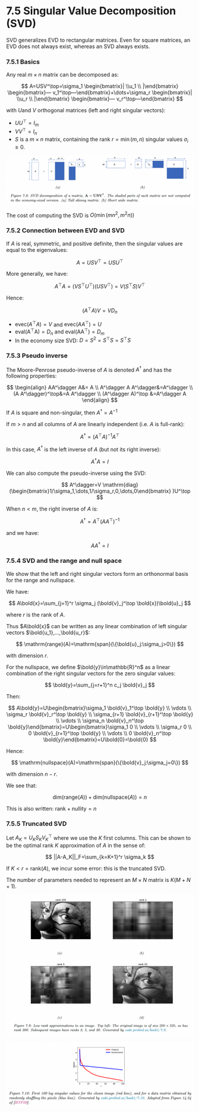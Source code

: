 # 7.5 Singular Value Decomposition (SVD)

SVD generalizes EVD to rectangular matrices. Even for square matrices, an EVD does not always exist, whereas an SVD always exists.

### 7.5.1 Basics

Any real $m\times n$ matrix can be decomposed as:

$$
A=USV^\top=\sigma_1 \begin{bmatrix}| \\u_1 \\ |\end{bmatrix} \begin{bmatrix}— v_1^\top—\end{bmatrix}+\dots+\sigma_r \begin{bmatrix}| \\u_r \\ |\end{bmatrix} \begin{bmatrix}— v_r^\top—\end{bmatrix}
$$

with $U$and $V$ orthogonal matrices (left and right singular vectors): 

- $UU^\top=I_m$
- $VV^\top=I_n$
- $S$ is a $m\times n$ matrix, containing the rank $r=\min(m,n)$ singular values $\sigma_i\geq0$.

![Screen Shot 2023-03-26 at 17.35.40.png](./Screen_Shot_2023-03-26_at_17.35.40.png)

The cost of computing the SVD is $O(\min(mn^2,m^2n))$

### 7.5.2 Connection between EVD and SVD

If $A$ is real, symmetric, and positive definite, then the singular values are equal to the eigenvalues:

$$
A=USV^\top=USU^\top
$$

More generally, we have:

$$
A^\top A= (VS^\top U^\top)(USV^\top)=V(S^\top S)V^\top
$$

Hence:

$$
(A^\top A) V= V D_n
$$

- $\mathrm{evec}(A^\top A)=V$ and $\mathrm{evec}(A A^\top)=U$
- $\mathrm{eval(A^\top A})=D_n$ and $\mathrm{eval(AA^\top})=D_m$
- In the economy size SVD: $D=S^2=S^\top S=S^\top S$

### 7.5.3 Pseudo inverse

The Moore-Penrose pseudo-inverse of $A$ is denoted $A^\dagger$ and has the following properties:

$$
\begin{align}
AA^\dagger A&= A \\
A^\dagger A A^\dagger&=A^\dagger \\
(A A^\dagger)^\top&=A A^\dagger
\\
(A^\dagger A)^\top &=A^\dagger A
\end{align}
$$

If $A$ is square and non-singular, then $A^\dagger=A^{-1}$

If $m>n$ and all columns of $A$  are linearly independent (i.e. $A$ is full-rank):

$$
A^\dagger=(A^\top A)^{-1}A^\top
$$

In this case, $A^\dagger$  is the left inverse of $A$ (but not its right inverse):

$$
A^\dagger A=I
$$

We can also compute the pseudo-inverse using the SVD:

$$
A^\dagger=V \mathrm{diag}(\begin{bmatrix}1/\sigma_1,\dots,1/\sigma_r,0,\dots,0\end{bmatrix} )U^\top
$$

When $n<m$, the right inverse of $A$ is:

$$
A^\dagger=A^\top(AA^\top)^{-1}
$$

and we have:

$$
AA^\dagger=I
$$

### 7.5.4  SVD and the range and null space

We show that the left and right singular vectors form an orthonormal basis for the range and nullspace.

We have:

$$
A\bold{x}=\sum_{j=1}^r \sigma_j (\bold{v}_j^\top \bold{x})\bold{u}_j
$$

where $r$ is the rank of $A$.

Thus $A\bold{x}$  can be written as any linear combination of left singular vectors $\bold{u_1},...,\bold{u_r}$:

$$
\mathrm{range}(A)=\mathrm{span}(\{\bold{u}_j:\sigma_j>0\})
$$

with dimension $r$.

For the nullspace, we define $\bold{y}\in\mathbb{R}^n$ as a linear combination of the right singular vectors for the zero singular values:

$$
\bold{y}=\sum_{j=r+1}^n c_j \bold{v}_j
$$

Then:

$$
A\bold{y}=U\begin{bmatrix}\sigma_1 \bold{v}_1^\top \bold{y}
\\
\vdots
\\
\sigma_r \bold{v}_r^\top \bold{y} \\
\sigma_{r+1} \bold{v}_{r+1}^\top \bold{y}
\\
\vdots \\
\sigma_n \bold{v}_n^\top \bold{y}\end{bmatrix}=U\begin{bmatrix}\sigma_1 0
\\
\vdots
\\
\sigma_r 0 \\
0 \bold{v}_{r+1}^\top \bold{y}
\\
\vdots \\
0 \bold{v}_n^\top \bold{y}\end{bmatrix}=U\bold{0}=\bold{0}
$$

Hence:

$$
\mathrm{nullspace}(A)=\mathrm{span}(\{\bold{v}_j:\sigma_j=0\})
$$

with dimension $n-r$.

We see that:

$$
\mathrm{dim(range}(A))+\mathrm{dim(nullspace(}A))=n
$$

This is also written: $\mathrm{rank+nullity}=n$

### 7.5.5 Truncated SVD

Let $A_K=U_KS_KV_K^\top$ where we use the $K$ first columns. This can be shown to be the optimal rank $K$ approximation of $A$ in the sense of:

$$
||A-A_K||_F=\sum_{k=K+1}^r \sigma_k
$$

If $K<r=\mathrm{rank}(A)$, we incur some error: this is the truncated SVD.

The number of parameters needed to represent an $M \times N$ matrix is $K (M+N+1)$.

![Screen Shot 2023-03-26 at 19.06.33.png](./Screen_Shot_2023-03-26_at_19.06.33.png)

![Screen Shot 2023-03-26 at 19.06.39.png](./Screen_Shot_2023-03-26_at_19.06.39.png)